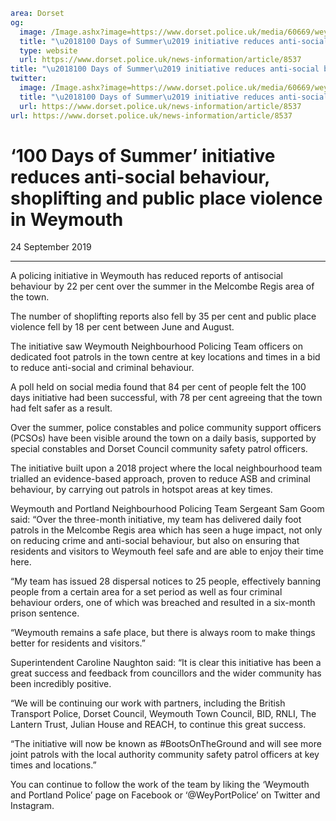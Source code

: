 ```yaml
area: Dorset
og:
  image: /Image.ashx?image=https://www.dorset.police.uk/media/60669/weymouth-npt-officers-csas-4.jpg&amp;amp;width=150
  title: "\u2018100 Days of Summer\u2019 initiative reduces anti-social behaviour, shoplifting and public place violence in Weymouth"
  type: website
  url: https://www.dorset.police.uk/news-information/article/8537
title: "\u2018100 Days of Summer\u2019 initiative reduces anti-social behaviour, shoplifting and public place violence in Weymouth |"
twitter:
  image: /Image.ashx?image=https://www.dorset.police.uk/media/60669/weymouth-npt-officers-csas-4.jpg&amp;amp;width=150
  title: "\u2018100 Days of Summer\u2019 initiative reduces anti-social behaviour, shoplifting and public place violence in Weymouth"
  url: https://www.dorset.police.uk/news-information/article/8537
url: https://www.dorset.police.uk/news-information/article/8537
```

# ‘100 Days of Summer’ initiative reduces anti-social behaviour, shoplifting and public place violence in Weymouth

24 September 2019

* * *

A policing initiative in Weymouth has reduced reports of antisocial behaviour by 22 per cent over the summer in the Melcombe Regis area of the town.

The number of shoplifting reports also fell by 35 per cent and public place violence fell by 18 per cent between June and August.

The initiative saw Weymouth Neighbourhood Policing Team officers on dedicated foot patrols in the town centre at key locations and times in a bid to reduce anti-social and criminal behaviour.

A poll held on social media found that 84 per cent of people felt the 100 days initiative had been successful, with 78 per cent agreeing that the town had felt safer as a result.

Over the summer, police constables and police community support officers (PCSOs) have been visible around the town on a daily basis, supported by special constables and Dorset Council community safety patrol officers.

The initiative built upon a 2018 project where the local neighbourhood team trialled an evidence-based approach, proven to reduce ASB and criminal behaviour, by carrying out patrols in hotspot areas at key times.

Weymouth and Portland Neighbourhood Policing Team Sergeant Sam Goom said: “Over the three-month initiative, my team has delivered daily foot patrols in the Melcombe Regis area which has seen a huge impact, not only on reducing crime and anti-social behaviour, but also on ensuring that residents and visitors to Weymouth feel safe and are able to enjoy their time here.

“My team has issued 28 dispersal notices to 25 people, effectively banning people from a certain area for a set period as well as four criminal behaviour orders, one of which was breached and resulted in a six-month prison sentence.

“Weymouth remains a safe place, but there is always room to make things better for residents and visitors.”

Superintendent Caroline Naughton said: “It is clear this initiative has been a great success and feedback from councillors and the wider community has been incredibly positive.

“We will be continuing our work with partners, including the British Transport Police, Dorset Council, Weymouth Town Council, BID, RNLI, The Lantern Trust, Julian House and REACH, to continue this great success.

“The initiative will now be known as #BootsOnTheGround and will see more joint patrols with the local authority community safety patrol officers at key times and locations.”

You can continue to follow the work of the team by liking the ‘Weymouth and Portland Police’ page on Facebook or ‘@WeyPortPolice’ on Twitter and Instagram.
